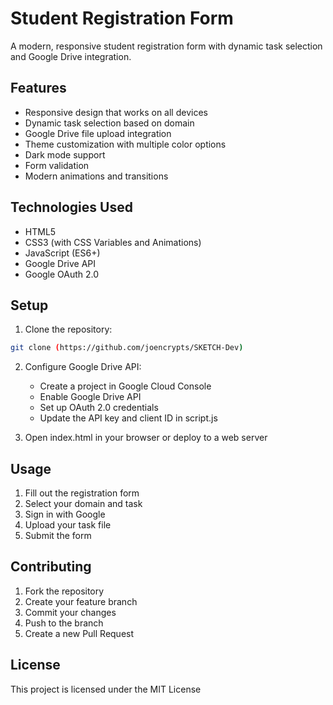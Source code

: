 # Student Registration Form

A modern, responsive student registration form with dynamic task selection and Google Drive integration.

## Features

- Responsive design that works on all devices
- Dynamic task selection based on domain
- Google Drive file upload integration
- Theme customization with multiple color options
- Dark mode support
- Form validation
- Modern animations and transitions

## Technologies Used

- HTML5
- CSS3 (with CSS Variables and Animations)
- JavaScript (ES6+)
- Google Drive API
- Google OAuth 2.0

## Setup

1. Clone the repository:
```bash
git clone (https://github.com/joencrypts/SKETCH-Dev)
```

2. Configure Google Drive API:
   - Create a project in Google Cloud Console
   - Enable Google Drive API
   - Set up OAuth 2.0 credentials
   - Update the API key and client ID in script.js

3. Open index.html in your browser or deploy to a web server

## Usage

1. Fill out the registration form
2. Select your domain and task
3. Sign in with Google
4. Upload your task file
5. Submit the form


## Contributing

1. Fork the repository
2. Create your feature branch
3. Commit your changes
4. Push to the branch
5. Create a new Pull Request

## License

This project is licensed under the MIT License 
